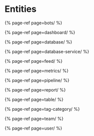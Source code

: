 # Entities

{% page-ref page=bots/ %}

{% page-ref page=dashboard/ %}

{% page-ref page=database/ %}

{% page-ref page=database-service/ %}

{% page-ref page=feed/ %}

{% page-ref page=metrics/ %}

{% page-ref page=pipeline/ %}

{% page-ref page=report/ %}

{% page-ref page=table/ %}

{% page-ref page=tag-category/ %}

{% page-ref page=team/ %}

{% page-ref page=user/ %}
